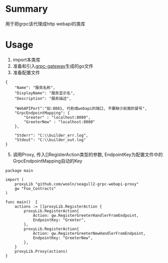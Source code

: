 # Summary
用于把grpc该代理成http webapi的类库

# Usage

1. import本类库
2. 准备和引入[grpc-gateway](https://github.com/grpc-ecosystem/grpc-gateway/)生成的go文件
3. 准备配置文件
```
{
	"Name": "服务名称",
	"DisplayName": "服务显示名",
	"Description": "服务描述",
	
    "WebAPIPort":"如:8081, 代称成webapi的端口, 不要缺少前面的冒号",
	"GrpcEndpointMapping": {
		"Greeter" : "localhost:8080",
		"GreeterNew" : "localhost:8080"
	},
	
	"Stderr": "C:\\builder_err.log",
	"Stdout": "C:\\builder_out.log"
}
```
5. 调用Proxy, 传入[]RegisterAction类型的参数, EndpointKey为配置文件中的GrpcEndpointMapping自动的Key
```
package main

import (	
	proxyLib "github.com/wooln/seagull2-grpc-webapi-proxy"
	gw "Foo_Contracts"
)

func main()  {
	actions := []proxyLib.RegisterAction {
		proxyLib.RegisterAction{
			Action: gw.RegisterGreeterHandlerFromEndpoint,
			EndpointKey: "Greeter",
		},		
		proxyLib.RegisterAction{
			Action: gw.RegisterGreeterNewHandlerFromEndpoint,
			EndpointKey: "GreeterNew",
		},		
	}
	proxyLib.Proxy(actions)
}
```
